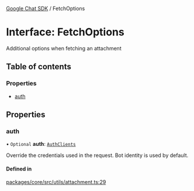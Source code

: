 [Google Chat SDK](../README.md) / FetchOptions

# Interface: FetchOptions

Additional options when fetching an attachment

## Table of contents

### Properties

- [auth](FetchOptions.md#auth)

## Properties

### auth

• `Optional` **auth**: [`AuthClients`](../README.md#authclients)

Override the credentials used in the request. Bot identity is used by default.

#### Defined in

[packages/core/src/utils/attachment.ts:29](https://github.com/googleworkspace/chat-framework-nodejs/blob/aa06265/packages/core/src/utils/attachment.ts#L29)

